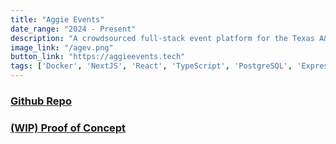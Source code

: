 ```yaml
---
title: "Aggie Events"
date_range: "2024 - Present"
description: "A crowdsourced full-stack event platform for the Texas A&M campus, featuring event creation, advanced searching, and user authentication."
image_link: "/agev.png"
button_link: "https://aggieevents.tech"
tags: ['Docker', 'NextJS', 'React', 'TypeScript', 'PostgreSQL', 'Express', 'PassportJS']
---
```


### [Github Repo](https://github.com/Aggie-Events/aggie-events)

### [(WIP) Proof of Concept](https://aggieevents.tech)